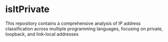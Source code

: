 # isItPrivate
This repository contains a comprehensive analysis of IP address classification across multiple programming languages, focusing on private, loopback, and link-local addresses

